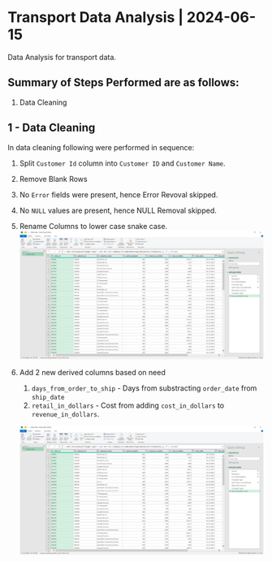 # Transport Data Analysis | 2024-06-15

Data Analysis for transport data.

## Summary of Steps Performed are as follows:

1. Data Cleaning

## 1 - Data Cleaning

In data cleaning following were performed in sequence:

1. Split `Customer Id` column into `Customer ID` and `Customer Name`.
2. Remove Blank Rows
3. No `Error` fields were present, hence Error Revoval skipped.
4. No `NULL` values are present, hence NULL Removal skipped.
5. Rename Columns to lower case snake case.
   ![Cleaning and Loading in Excel](assets\images\00-order-data-cleaned.png "Cleaning and Loading in Excel")
6. Add 2 new derived columns based on need

   1. `days_from_order_to_ship` - Days from substracting `order_date` from `ship_date`
   2. `retail_in_dollars` - Cost from adding `cost_in_dollars` to `revenue_in_dollars`.

   ![Cleaning and Loading in Excel](assets\images\00-order-data-cleaned.png "Cleaning and Loading in Excel")
